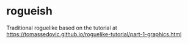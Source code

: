 # rogueish
Traditional roguelike based on the tutorial at https://tomassedovic.github.io/roguelike-tutorial/part-1-graphics.html
